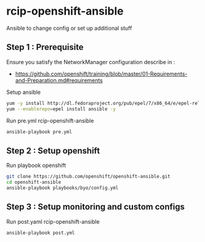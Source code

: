# rcip-openshift-ansible
Ansible to change config or set up additional stuff


## Step 1 : Prerequisite

Ensure you satisfy the NetworkManager configuration describe in :
  * https://github.com/openshift/training/blob/master/01-Requirements-and-Preparation.md#requirements

Setup ansible

```bash
yum -y install http://dl.fedoraproject.org/pub/epel/7/x86_64/e/epel-release-7-5.noarch.rpm
yum --enablerepo=epel install ansible -y
```

Run pre.yml rcip-openshift-ansible 

```bash
ansible-playbook pre.yml
```


## Step 2 : Setup openshift

Run playbook openshift

```bash
git clone https://github.com/openshift/openshift-ansible.git
cd openshift-ansible
ansible-playbook playbooks/byo/config.yml
```

## Step 3 : Setup monitoring and custom configs

Run post.yaml rcip-openshift-ansible

```bash
ansible-playbook post.yml
```
